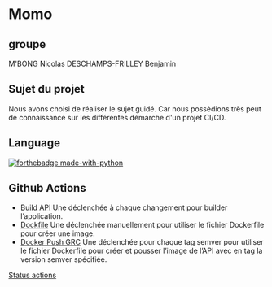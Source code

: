 # Momo

## groupe 
M'BONG Nicolas
DESCHAMPS-FRILLEY Benjamin

## Sujet du projet
Nous avons choisi de réaliser le sujet guidé. 
Car nous possèdions très peut de connaissance sur les différentes démarche d'un projet CI/CD.

## Language
[![forthebadge made-with-python](http://ForTheBadge.com/images/badges/made-with-python.svg)](https://www.python.org/)

## Github Actions
- [Build API](https://github.com/NicolasMbong/4A_ILC_Momo/blob/main/.github/workflows/BuildAPI.yml)
  Une déclenchée à chaque changement pour builder l’application.
- [Dockfile](https://github.com/NicolasMbong/4A_ILC_Momo/blob/main/.github/workflows/DockerFile.yml) 
  Une déclenchée manuellement pour utiliser le fichier Dockerfile pour créer une image.
- [Docker Push GRC](https://github.com/NicolasMbong/4A_ILC_Momo/blob/main/.github/workflows/D%C3%A9ploiement_continue.yml)
  Une déclenchée pour chaque tag semver pour utiliser le fichier Dockerfile pour créer et
pousser l’image de l’API avec en tag la version semver spécifiée.

[Status actions](https://github.com/Naereen/badges)
